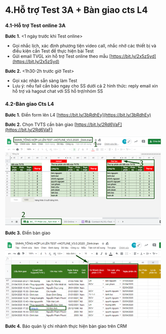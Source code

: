 # 4.Hỗ trợ Test 3A + Bàn giao cts L4

### 4.1-**Hỗ trợ Test online 3A**

**Bước 1.** &lt;1 ngày trước khi Test online&gt; 

* Gọi nhắc lịch, xác định phương tiện video call, nhắc nhở các thiết bị và điều kiện cần Test để thực hiện bài Test
* Gửi email TVGL xin hỗ trợ Test online theo mẫu [https://bit.ly/2x5zSyd](https://bit.ly/2x5zSyd)

**Bước 2.** &lt;1h30-2h trước giờ Test&gt; 

* Gọi xác nhận sẵn sàng làm Test
* Lưu ý: nếu fail cần báo ngay cho SS dưới cả 2 hình thức: reply email xin hỗ trợ và hagout chat với SS hỗ trợ/nhóm SS

### **4.2-Bàn giao Cts L4**

**Bước 1.** Điền form lên L4 [https://bit.ly/3bRdhEy](https://bit.ly/3bRdhEy)

**Bước 2.** Chọn TVTS cần bàn giao [https://bit.ly/2Rd6VaF](https://bit.ly/2Rd6VaF)

![](../.gitbook/assets/3%20%281%29.png)

**Bước 3.** Điền bàn giao 

![](../.gitbook/assets/2.png)

**Bước 4.** Báo quản lý chi nhánh thực hiện bàn giao trên CRM

